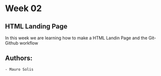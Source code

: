 # Week 02

##  HTML Landing Page
In this week we are learning how to make a HTML Landin Page and the Git-Github workflow

## Authors: 
    - Mauro Solis
